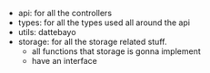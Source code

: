 - api: for all the controllers
- types: for all the types used all around the api
- utils: dattebayo
- storage: for all the storage related stuff.
  - all functions that storage is gonna implement
  - have an interface
